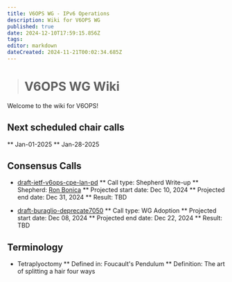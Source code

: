 ```yaml
---
title: V6OPS WG - IPv6 Operations
description: Wiki for V6OPS WG
published: true
date: 2024-12-10T17:59:15.856Z
tags: 
editor: markdown
dateCreated: 2024-11-21T00:02:34.685Z
---
```


> # V6OPS WG Wiki

Welcome to the wiki for V6OPS!

## Next scheduled chair calls

** Jan-01-2025
** Jan-28-2025

## Consensus Calls

* [draft-ietf-v6ops-cpe-lan-pd](https://datatracker.ietf.org/doc/draft-ietf-v6ops-cpe-lan-pd/)
** Call type: Shepherd Write-up
** Shepherd: [Ron Bonica](https://datatracker.ietf.org/person/rbonica@juniper.net)
** Projected start date: Dec 10, 2024
** Projected end date: Dec 31, 2024
** Result: TBD


* [draft-buraglio-deprecate7050](https://datatracker.ietf.org/doc/draft-buraglio-deprecate7050/)
** Call type: WG Adoption
** Projected start date: Dec 08, 2024
** Projected end date: Dec 22, 2024
** Result: TBD
  
   
## Terminology

  * Tetraplyoctomy
  ** Defined in: Foucault's Pendulum
  ** Definition: The art of splitting a hair four ways
  
  